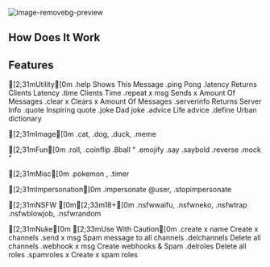 ![image-removebg-preview](https://github.com/user-attachments/assets/43e74698-fb84-475d-88d0-a3222637e8ed)
## How Does It Work

## Features
[2;31mUtility[0m
.help              Shows This Message
.ping              Pong
.latency           Returns Clients Latency
.time              Clients Time
.repeat x msg      Sends x Amount Of Messages
.clear x           Clears x Amount Of Messages
.serverinfo        Returns Server Info
.quote             Inspiring quote
.joke              Dad joke
.advice            Life advice
.define <word>     Urban dictionary

[2;31mImage[0m
.cat, .dog, .duck, .meme
 
[2;31mFun[0m
.roll,         .coinflip
.8ball   <q>   .emojify <msg>
.say     <msg> .saybold <msg>
.reverse <t>   .mock    <msg>

[2;31mMisc[0m
.pokemon <pokemon>, .timer <seconds>

[2;31mImpersonation[0m
.impersonate @user, .stopimpersonate
 
[2;31mNSFW [0m[2;33m18+[0m
.nsfwwaifu, .nsfwneko, .nsfwtrap
.nsfwblowjob, .nsfwrandom
 
[2;31mNuke[0m [2;33mUse With Caution[0m
.create x name      Create x channels
.send x msg         Spam message to all channels
.delchannels        Delete all channels
.webhook x msg      Create webhooks & Spam
.delroles           Delete all roles
.spamroles x        Create x spam roles
